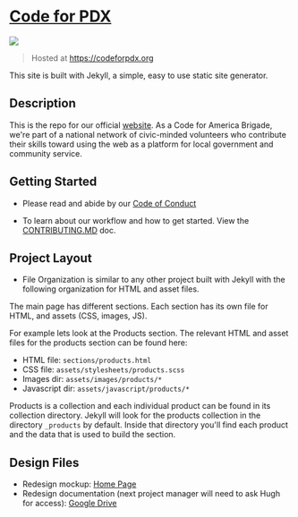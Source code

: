 # [Code for PDX](https://codeforpdx.org)

![](https://github.com/codeforpdx/website-reboot//workflows/Build/badge.svg)

> Hosted at https://codeforpdx.org

This site is built with Jekyll, a simple, easy to use static site generator.


## Description

This is the repo for our official [website](https://codeforpdx.org). As a Code for America Brigade, we're part of a national network of civic-minded volunteers who contribute their skills toward using the web as a platform for local government and community service.

## Getting Started

 - Please read and abide by our [Code of Conduct](https://github.com/codeforpdx/codeofconduct)

 - To learn about our workflow and how to get started. View the [CONTRIBUTING.MD](./CONTRIBUTING.md) doc.

## Project Layout
 - File Organization is similar to any other project built with Jekyll with the following organization for HTML and asset files.

The main page has different sections. Each section has its own file for HTML, and assets (CSS, images, JS).

For example lets look at the Products section. The relevant HTML and asset files for the products section can be found here:

- HTML file: `sections/products.html`
- CSS file: `assets/stylesheets/products.scss`
- Images dir: `assets/images/products/*`
- Javascript dir: `assets/javascript/products/*`
 
Products is a collection and each individual product can be found in its collection directory. Jekyll will look for the products collection in the directory `_products` by default. Inside that directory you'll find each product and the data that is used to build the section.

## Design Files 

- Redesign mockup: [Home Page](https://www.figma.com/file/XM1goIQJxOMTRntMTnql6r/CFPDX?node-id=1185%3A530)
- Redesign documentation (next project manager will need to ask Hugh for access): [Google Drive](https://drive.google.com/drive/folders/1p4qdgwV8UnE1rGvaAQiCJrwAnNzdugsM)
